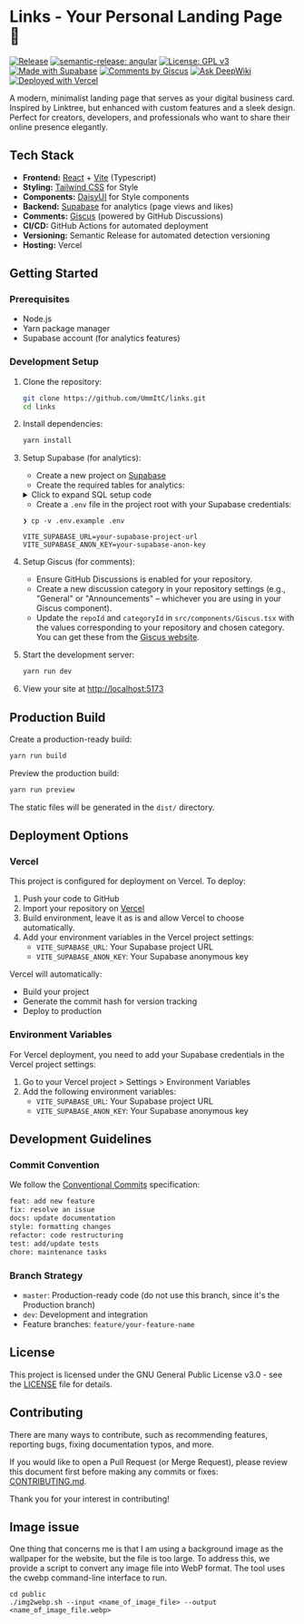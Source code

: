 # Links - Your Personal Landing Page :link:

[![Release](https://github.com/UmmItC/Links/actions/workflows/semantic-release.yml/badge.svg)](https://github.com/UmmItC/Links/actions/workflows/semantic-release.yml)
[![semantic-release: angular](https://img.shields.io/badge/semantic--release-angular-e10079?logo=semantic-release)](https://github.com/semantic-release/semantic-release)
[![License: GPL v3](https://img.shields.io/badge/License-GPLv3-blue.svg)](https://www.gnu.org/licenses/gpl-3.0)
[![Made with Supabase](https://img.shields.io/badge/Made%20with-Supabase-3ECF8E?logo=supabase)](https://supabase.com)
[![Comments by Giscus](https://img.shields.io/badge/Comments_by-Giscus-blue?logo=giscus&logoColor=white)](https://giscus.app)
[![Ask DeepWiki](https://deepwiki.com/badge.svg)](https://deepwiki.com/UmmItC/links)
[![Deployed with Vercel](https://img.shields.io/badge/Deployed%20with-Vercel-black?logo=vercel)](https://vercel.com)

A modern, minimalist landing page that serves as your digital business card. Inspired by Linktree, but enhanced with custom features and a sleek design. Perfect for creators, developers, and professionals who want to share their online presence elegantly.

## Tech Stack

- **Frontend:** [React](https://reactjs.org/) + [Vite](https://vitejs.dev/) (Typescript)
- **Styling:** [Tailwind CSS](https://tailwindcss.com/) for Style
- **Components:** [DaisyUI](https://daisyui.com/) for Style components
- **Backend:** [Supabase](https://supabase.com/) for analytics (page views and likes)
- **Comments:** [Giscus](https://giscus.app/) (powered by GitHub Discussions)
- **CI/CD:** GitHub Actions for automated deployment
- **Versioning:** Semantic Release for automated detection versioning
- **Hosting:** Vercel

## Getting Started

### Prerequisites

- Node.js
- Yarn package manager
- Supabase account (for analytics features)

### Development Setup

1. Clone the repository:
   ```bash
   git clone https://github.com/UmmItC/links.git
   cd links
   ```

2. Install dependencies:
   ```bash
   yarn install
   ```

3. Setup Supabase (for analytics):
   - Create a new project on [Supabase](https://app.supabase.com/)
   - Create the required tables for analytics:

   <details>
   <summary>Click to expand SQL setup code</summary>

   See [example.env.sql](./example.env.sql) for the complete database setup code needed for analytics features.
   
   This SQL file includes:
   - Table creation for page views
   - RPC function for safely incrementing view counts
   - Row Level Security (RLS) policies configuration
   - Optional commented code for likes functionality
   </details>

   - Create a `.env` file in the project root with your Supabase credentials:
   ```shell
   ❯ cp -v .env.example .env
   
   VITE_SUPABASE_URL=your-supabase-project-url
   VITE_SUPABASE_ANON_KEY=your-supabase-anon-key
   ```

4. Setup Giscus (for comments):
   - Ensure GitHub Discussions is enabled for your repository.
   - Create a new discussion category in your repository settings (e.g., "General" or "Announcements" – whichever you are using in your Giscus component).
   - Update the `repoId` and `categoryId` in `src/components/Giscus.tsx` with the values corresponding to your repository and chosen category. You can get these from the [Giscus website](https://giscus.app).

5. Start the development server:
   ```bash
   yarn run dev
   ```

6. View your site at [http://localhost:5173](http://localhost:5173)

## Production Build

Create a production-ready build:
```bash
yarn run build
```

Preview the production build:
```bash
yarn run preview
```

The static files will be generated in the `dist/` directory.

## Deployment Options

### Vercel

This project is configured for deployment on Vercel. To deploy:

1. Push your code to GitHub
2. Import your repository on [Vercel](https://vercel.com)
3. Build environment, leave it as is and allow Vercel to choose automatically.
4. Add your environment variables in the Vercel project settings:
   - `VITE_SUPABASE_URL`: Your Supabase project URL
   - `VITE_SUPABASE_ANON_KEY`: Your Supabase anonymous key

Vercel will automatically:
- Build your project
- Generate the commit hash for version tracking
- Deploy to production

### Environment Variables

For Vercel deployment, you need to add your Supabase credentials in the Vercel project settings:

1. Go to your Vercel project > Settings > Environment Variables
2. Add the following environment variables:
   - `VITE_SUPABASE_URL`: Your Supabase project URL
   - `VITE_SUPABASE_ANON_KEY`: Your Supabase anonymous key

## Development Guidelines

### Commit Convention

We follow the [Conventional Commits](https://www.conventionalcommits.org/) specification:

```bash
feat: add new feature
fix: resolve an issue
docs: update documentation
style: formatting changes
refactor: code restructuring
test: add/update tests
chore: maintenance tasks
```

### Branch Strategy

- `master`: Production-ready code (do not use this branch, since it's the Production branch)
- `dev`: Development and integration
- Feature branches: `feature/your-feature-name`

## License

This project is licensed under the GNU General Public License v3.0 - see the [LICENSE](./LICENSE) file for details.

## Contributing

There are many ways to contribute, such as recommending features, reporting bugs, fixing documentation typos, and more.

If you would like to open a Pull Request (or Merge Request), please review this document first before making any commits or fixes: [CONTRIBUTING.md](./CONTRIBUTING.md).

Thank you for your interest in contributing!

## Image issue

One thing that concerns me is that I am using a background image as the wallpaper for the website, but the file is too large. To address this, we provide a script to convert any image file into WebP format. The tool uses the cwebp command-line interface to run.

```shell
cd public
./img2webp.sh --input <name_of_image_file> --output <name_of_image_file.webp>
```